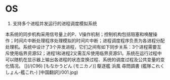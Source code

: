 # OS

1. 支持多个进程并发运行的进程调度模拟系统

本系统的同步机构采用信号量上的P、V操作机制；控制机构包括阻塞和唤醒操作；时间片中断处理程序处理模拟的时间片中断；进程调度程序负责为各进程分配处理机。系统中设计了3个并发进程，它们之间有如下同步关系：3个进程需要互斥使用临界资源S2；进程1和进程2又需互斥使用临界资源S1。系统在运行过程中可以随机在显示器上输出各进程的状态变换过程、系统的调度过程及公共变量的变化情况。
[](/(C96) [もなかうどん (モニカノ)] 駆逐艦 浜風 尋問調書 (艦隊これくしょん-艦これ-) [中国翻訳]/001.jpg)
